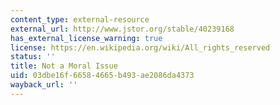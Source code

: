 ```yaml
---
content_type: external-resource
external_url: http://www.jstor.org/stable/40239168
has_external_license_warning: true
license: https://en.wikipedia.org/wiki/All_rights_reserved
status: ''
title: Not a Moral Issue
uid: 03dbe16f-6658-4665-b493-ae2086da4373
wayback_url: ''
---
```

